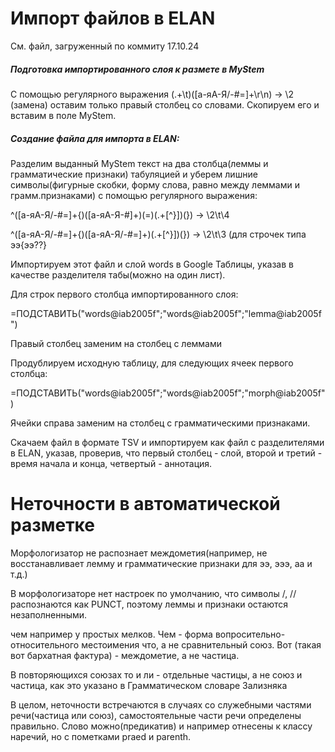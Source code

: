 # Импорт файлов в ELAN #
См. файл, загруженный по коммиту 17.10.24
##### Подготовка импортированного слоя к размете в MyStem #####

С помощью регулярного выражения (.+\t)([а-яА-Я/\-#=]+\r\n)  → \2 (замена) оставим только правый столбец со словами. Скопируем его и вставим в поле MyStem.


##### Создание файла для импорта в ELAN: #####

Разделим выданный MyStem текст на два столбца(леммы и грамматические признаки) табуляцией и уберем лишние символы(фигурные скобки, форму слова, равно между леммами и грамм.признаками) с помощью регулярного выражения:

^([а-яА-Я/\-#=]+{)([а-яА-Я\-#]+)(=)(.+[^}])(}) → \2\t\4

^([а-яА-Я/\-#=]+{)([а-яА-Я/\-#=]+)(.+[^}])(}) → \2\t\3 (для строчек типа ээ{ээ??}


Импортируем этот файл и слой words в Google Таблицы, указав в качестве разделителя табы(можно на один лист).

Для строк первого столбца импортированного слоя:

=ПОДСТАВИТЬ("words@iab2005f";"words@iab2005f";"lemma@iab2005f")

Правый столбец заменим на столбец с леммами

Продублируем исходную таблицу, для следующих ячеек первого столбца:

=ПОДСТАВИТЬ("words@iab2005f";"words@iab2005f";"morph@iab2005f")

Ячейки справа заменим на столбец с грамматическими признаками.


Скачаем файл в формате TSV и импортируем как файл с разделителями в ELAN, указав, проверив, что первый столбец - слой, второй и третий - время начала и конца, четвертый - аннотация.
# Неточности в автоматической разметке #
Морфологизатор не распознает междометия(например, не восстанавливает лемму и грамматические признаки для ээ, эээ, аа и т.д.)

В морфологизаторе нет настроек по умолчанию, что символы  /, // распознаются как PUNCT, поэтому леммы и признаки остаются незаполненными.

чем например у простых мелков. Чем - форма вопросительно-относительного местоимения что, а не сравнительный союз. Вот (такая вот бархатная фактура) - междометие, а не частица.

В повторяющихся союзах то и ли - отдельные частицы, а не союз и частица, как это указано в Грамматическом словаре Зализняка

В целом, неточности встречаются в случаях со служебными частями речи(частица или союз), самостоятельные части речи определены правильно. Слово можно(предикатив) и например отнесены к классу наречий, но с пометками praed и parenth.
